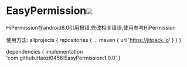 # EasyPermission[![](https://jitpack.io/v/Haozi0456/EasyPermission.svg)](https://jitpack.io/#Haozi0456/EasyPermission)
HiPermission在android8.0引用报错,修改相关错误,使用参考HiPermission

使用方法:
allprojects {
		repositories {
			...
			maven { url 'https://jitpack.io' }
		}
	}
  
  dependencies {
	        implementation 'com.github.Haozi0456:EasyPermission:1.0.0'
	}
